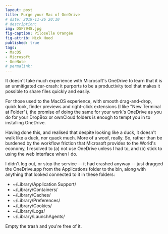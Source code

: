 ```yaml
---
layout: post
title: Purge your Mac of OneDrive
# date: 2019-11-26 20:10
# description: 
img: DSF7948.jpg
fig-caption: Piloselle Orangée
fig-attrib: Nick Hood
published: true
tags:
- MacOS
- Microsoft
- OneNote
# permalink:
---
```


It doesn't take much experience with Microsoft's OneDrive to learn that it is an unmitigated car-crash: it purports to be a productivity tool that makes it possible to share files quickly and easily. 

For those used to the MacOS experience, with smooth drag-and-drop, quick look, finder previews and right-click extensions (I like "New Terminal at Folder"), the promise of doing the same for your work's OneDrive as you do for your DropBox or ownCloud folders is enough to tempt you in to installing OneDrive.

Having done this, and realised that despite looking like a duck, it doesn't walk like a duck, nor quack much. More of a woof, really. So, rather than be burdened by the workflow friction that Microsoft provides to the World's economy, I resolved to (a) not use OneDrive unless I had to, and (b) stick to using the web interface when I do.

I didn't log out, or stop the service -- it had crashed anyway -- just dragged the OneDrive.app from the Applications folder to the bin, along with anything that looked connected to it in these folders:

* ~/Library/Application Support/
* ~/Library/Containers/
* ~/Library/Caches/
* ~/Library/Preferences/
* ~/Library/Cookies/
* ~/Library/Logs/
* ~/Library/LaunchAgents/

Empty the trash and you're free of it.